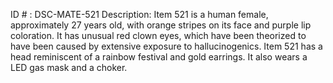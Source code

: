 ID # : DSC-MATE-521
Description: Item 521 is a human female, approximately 27 years old, with orange stripes on its face and purple lip coloration. It has unusual red clown eyes, which have been theorized to have been caused by extensive exposure to hallucinogenics. Item 521 has a head reminiscent of a rainbow festival and gold earrings. It also wears a LED gas mask and a choker.